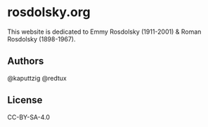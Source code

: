 # rosdolsky.org
This website is dedicated to Emmy Rosdolsky (1911-2001) &amp; Roman Rosdolsky (1898-1967).

## Authors
@kaputtzig
@redtux

## License
CC-BY-SA-4.0
